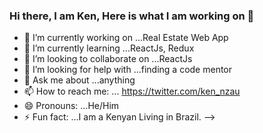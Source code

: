 ### Hi there, I am Ken, Here is what I am working on 👋

- 🔭 I’m currently working on ...Real Estate Web App
- 🌱 I’m currently learning ...ReactJs, Redux 
- 👯 I’m looking to collaborate on ...ReactJs
- 🤔 I’m looking for help with ...finding a code mentor
- 💬 Ask me about ...anything
- 📫 How to reach me: ... https://twitter.com/ken_nzau
- 😄 Pronouns: ...He/Him
- ⚡ Fun fact: ...I am a Kenyan Living in Brazil.
-->
